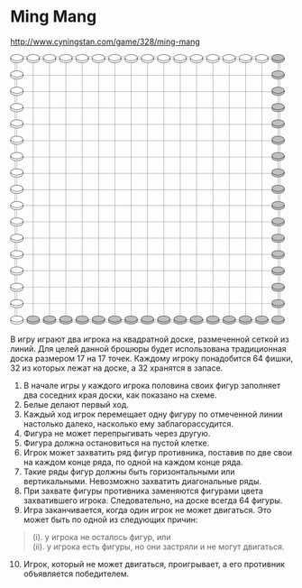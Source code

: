 # Ming Mang

<http://www.cyningstan.com/game/328/ming-mang>

![pic](ming-mang.gif)  

В игру играют два игрока на квадратной доске, 
размеченной сеткой из линий. 
Для целей данной брошюры будет использована 
традиционная доска размером 17 на 17 точек. 
Каждому игроку понадобится 64 фишки,
 32 из которых лежат на доске, 
а 32 хранятся в запасе.

1. В начале игры у каждого игрока 
половина своих фигур заполняет 
два соседних края доски, 
как показано на схеме.
2. Белые делают первый ход.
3. Каждый ход игрок перемещает одну фигуру 
по отмеченной линии настолько далеко, 
насколько ему заблагорассудится.
4. Фигура не может перепрыгивать через другую.
5. Фигура должна остановиться на пустой клетке.
6. Игрок может захватить ряд фигур противника, 
поставив по две свои на каждом конце ряда, 
по одной на каждом конце ряда.
7. Такие ряды фигур должны быть 
горизонтальными или вертикальными. 
Невозможно захватить диагональные 
ряды.
8. При захвате фигуры противника заменяются 
фигурами цвета захватившего игрока. 
Следовательно, 
на доске всегда 64 фигуры.
9. Игра заканчивается, 
когда один игрок не может 
двигаться. 
Это может быть по одной из следующих причин:
>(i). у игрока не осталось фигур, или  
>(ii). у игрока есть фигуры, но они застряли 
и не могут двигаться.
10. Игрок, который не может двигаться, 
проигрывает, 
а его противник объявляется 
победителем.
